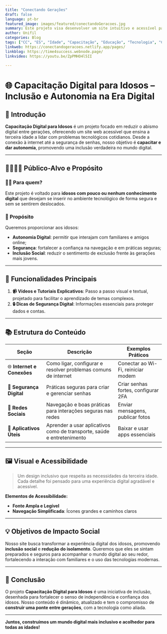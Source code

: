 ```yaml
---
title: "Conectando Gerações"
draft: false
language: pt-br
featured_image: images/featured/conectandoGeracoes.jpg
summary: Este projeto visa desenvolver um site intuitivo e acessível para capacitar idosos no uso de ferramentas digitais. Focado em texto descritivo e vídeos, o site aborda temas essenciais, como redes sociais e segurança online, facilitando a inclusão digital e autonomia desse público.
author: Unifil
categories: Blog
tags: ["CC", "ES", "Idade", "Capacitação", "Educação", "Tecnologia", "Ciência", "Saúde", "Cultura", "Idosos"] 
linkweb: https://conectandogeracoes.netlify.app/pages/
linkblog: https://time4success.webnode.page/
linkvideo: https://youtu.be/ZpPMHO4l5II

---
```


# 🌐 Capacitação Digital para Idosos – Inclusão e Autonomia na Era Digital

## 📖 Introdução
**Capacitação Digital para Idosos** é um projeto focado em reduzir o abismo digital entre gerações, oferecendo um site web acessível que ensina a terceira idade a lidar com problemas tecnológicos cotidianos. Desde a conexão à internet até a segurança de senhas, nosso objetivo é **capacitar e dar autonomia**, promovendo uma inclusão verdadeira no mundo digital.

---

## 👨‍👩‍👧‍👦 Público-Alvo e Propósito

### 👴👵 Para quem?
Este projeto é voltado para **idosos com pouco ou nenhum conhecimento digital** que desejam se inserir no ambiente tecnológico de forma segura e sem se sentirem deslocados.

### 🎯 Propósito
Queremos proporcionar aos idosos:
- **Autonomia Digital**: permitir que interajam com familiares e amigos online;
- **Segurança**: fortalecer a confiança na navegação e em práticas seguras;
- **Inclusão Social**: reduzir o sentimento de exclusão frente às gerações mais jovens.

---

## 🔑 Funcionalidades Principais

1. **📹 Vídeos e Tutoriais Explicativos**: Passo a passo visual e textual, projetado para facilitar o aprendizado de temas complexos.
2. **🔒 Dicas de Segurança Digital**: Informações essenciais para proteger dados e contas.

---

## 📚 Estrutura do Conteúdo

| Seção                   | Descrição                                                                  | Exemplos Práticos                   |
| ----------------------- | -------------------------------------------------------------------------- | ----------------------------------- |
| 🌐 **Internet e Conexões**    | Como ligar, configurar e resolver problemas comuns de internet           | Conectar ao Wi-Fi, reiniciar modem |
| 🔑 **Segurança Digital**      | Práticas seguras para criar e gerenciar senhas                         | Criar senhas fortes, configurar 2FA |
| 💬 **Redes Sociais**          | Navegação e boas práticas para interações seguras nas redes             | Enviar mensagens, publicar fotos   |
| 📱 **Aplicativos Úteis**      | Aprender a usar aplicativos como de transporte, saúde e entretenimento | Baixar e usar apps essenciais      |

---

## 🖼️ Visual e Acessibilidade

> Um design inclusivo que respeita as necessidades da terceira idade. Cada detalhe foi pensado para uma experiência digital agradável e acessível.

**Elementos de Acessibilidade:**
- **Fonte Ampla e Legível**
- **Navegação Simplificada**: Ícones grandes e caminhos claros

---

## 💡 Objetivos de Impacto Social

Nosso site busca transformar a experiência digital dos idosos, promovendo **inclusão social** e **redução do isolamento**. Queremos que eles se sintam preparados e seguros para acompanhar o mundo digital ao seu redor, fortalecendo a interação com familiares e o uso das tecnologias modernas.

---

## 🎉 Conclusão

O projeto **Capacitação Digital para Idosos** é uma iniciativa de inclusão, desenhada para fortalecer o senso de independência e confiança dos idosos. Nosso conteúdo é dinâmico, atualizado e tem o compromisso de **construir uma ponte entre gerações**, com a tecnologia como aliada.

---

**Juntos, construímos um mundo digital mais inclusivo e acolhedor para todas as idades!**
